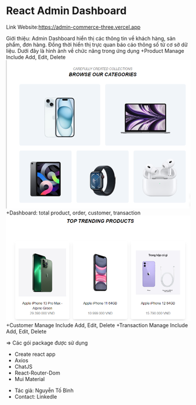 # React Admin Dashboard

Link Website:https://admin-commerce-three.vercel.app

Giới thiệu:
Admin Dashboard hiển thị các thông tin về khách hàng, sản phẩm, đơn hàng. Đồng thời hiển thị trực quan báo cáo thông số từ cơ sở dữ liệu.
Dưới đây là hình ảnh về chức năng trong ứng dụng
+Product Manage Include Add, Edit, Delete
![Alt text](image-1.png)
+Dashboard: total product, order, customer, transaction
![Alt text](image-2.png)
+Customer Manage Include Add, Edit, Delete
+Transaction Manage Include Add, Edit, Delete

=> Các gói package được sử dụng

- Create react app
- Axios
- ChatJS
- React-Router-Dom
- Mui Material

* Tác giả: Nguyễn Tố Bình
* Contact: Linkedle
